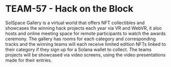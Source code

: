 # TEAM-57 - Hack on the Block
SolSpace Gallery is a virtual world that offers NFT collectibles and showcases the winning hack projects each year via VR and WebVR, it also hosts and online meeting space for remote participants to watch the awards ceremony.  The gallery has rooms for each category and corresponding tracks and the winning teams will each receive limited edition NFTs linked to their category if they sign up for a Solana wallet to collect. The teams projects will be showcased via video screens, using the video presentations made for their entries.

